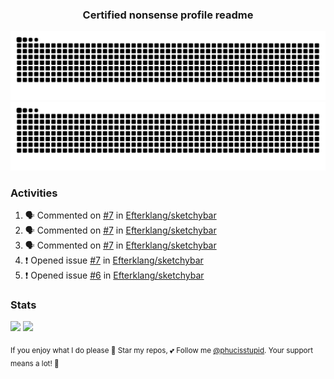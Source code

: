 <h3 align="center">Certified nonsense profile readme</h3>

![GitHub Contribution Grid Snake (Dark)](https://raw.githubusercontent.com/phucisstupid/phucisstupid/output/catppuccin-mocha.svg#gh-dark-mode-only)
![GitHub Contribution Grid Snake (Light)](https://raw.githubusercontent.com/phucisstupid/phucisstupid/output/github-contribution-grid-snake.svg#gh-light-mode-only)

### Activities

<!--START_SECTION:activity-->
1. 🗣 Commented on [#7](https://github.com/Efterklang/sketchybar/issues/7#issuecomment-3473715835) in [Efterklang/sketchybar](https://github.com/Efterklang/sketchybar)
2. 🗣 Commented on [#7](https://github.com/Efterklang/sketchybar/issues/7#issuecomment-3473360275) in [Efterklang/sketchybar](https://github.com/Efterklang/sketchybar)
3. 🗣 Commented on [#7](https://github.com/Efterklang/sketchybar/issues/7#issuecomment-3473337252) in [Efterklang/sketchybar](https://github.com/Efterklang/sketchybar)
4. ❗ Opened issue [#7](https://github.com/Efterklang/sketchybar/issues/7) in [Efterklang/sketchybar](https://github.com/Efterklang/sketchybar)
5. ❗ Opened issue [#6](https://github.com/Efterklang/sketchybar/issues/6) in [Efterklang/sketchybar](https://github.com/Efterklang/sketchybar)
<!--END_SECTION:activity-->

### Stats

<div>
  <img width=400 src="https://github-readme-stats.vercel.app/api?username=phucisstupid&show_icons=true&theme=catppuccin_mocha"/>
  <img width=400 src="https://github-readme-stats.vercel.app/api/top-langs?username=phucisstupid&layout=compact&theme=catppuccin_mocha&card_width=395"/>
</div>

<sub>If you enjoy what I do please 🌟 Star my repos, 💕 Follow me [@phucisstupid](https://github.com/phucisstupid). Your support means a lot! 🥰
